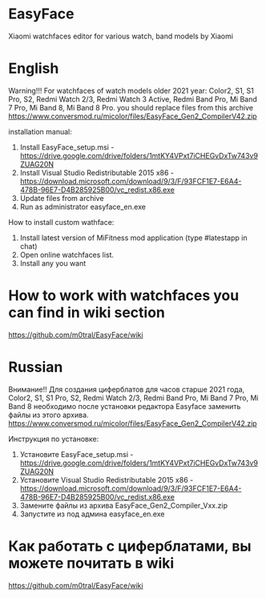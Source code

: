 # EasyFace
Xiaomi watchfaces editor for various watch, band models by Xiaomi

# English

Warning!!! For watchfaces of watch models older 2021 year:
Color2, S1, S1 Pro, S2, Redmi Watch 2/3, Redmi Watch 3 Active,
Redmi Band Pro, Mi Band 7 Pro, Mi Band 8, Mi Band 8 Pro.
you should replace files from this archive
https://www.conversmod.ru/micolor/files/EasyFace_Gen2_CompilerV42.zip

installation manual:
1. Install EasyFace_setup.msi - https://drive.google.com/drive/folders/1mtKY4VPxt7iCHEGvDxTw743v9ZUAG20N
2. Install Visual Studio Redistributable 2015 x86 - https://download.microsoft.com/download/9/3/F/93FCF1E7-E6A4-478B-96E7-D4B285925B00/vc_redist.x86.exe
3. Update files from archive
4. Run as administrator easyface_en.exe

How to install custom wathface:
1. Install latest version of MiFitness mod application
(type #latestapp in chat)
2. Open online watchfaces list.
3. Install any you want


# How to work with watchfaces you can find in wiki section
https://github.com/m0tral/EasyFace/wiki

# Russian

Внимание!! Для создания циферблатов для часов
старше 2021 года, Color2, S1, S1 Pro, S2, Redmi Watch 2/3,
Redmi Band Pro, Mi Band 7 Pro, Mi Band 8 необходимо после установки
редактора Easyface заменить файлы из этого архива.
https://www.conversmod.ru/micolor/files/EasyFace_Gen2_CompilerV42.zip

Инструкция по установке:
1. Установите EasyFace_setup.msi - https://drive.google.com/drive/folders/1mtKY4VPxt7iCHEGvDxTw743v9ZUAG20N
2. Установите Visual Studio Redistributable 2015 x86 - https://download.microsoft.com/download/9/3/F/93FCF1E7-E6A4-478B-96E7-D4B285925B00/vc_redist.x86.exe
3. Замените файлы из архива EasyFace_Gen2_Compiler_Vxx.zip
4. Запустите из под админа easyface_en.exe

# Как работать с циферблатами, вы можете почитать в wiki
https://github.com/m0tral/EasyFace/wiki
